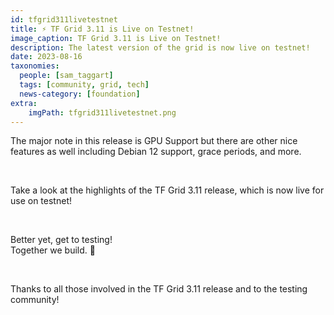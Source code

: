```yaml
---
id: tfgrid311livetestnet
title: ⚡ TF Grid 3.11 is Live on Testnet!
image_caption: TF Grid 3.11 is Live on Testnet!
description: The latest version of the grid is now live on testnet!
date: 2023-08-16
taxonomies:
  people: [sam_taggart]
  tags: [community, grid, tech]
  news-category: [foundation]
extra:
    imgPath: tfgrid311livetestnet.png
---
```


The major note in this release is GPU Support but there are other nice features as well including Debian 12 support, grace periods, and more.

<br/>

Take a look at the highlights of the TF Grid 3.11 release, which is now live for use on testnet!

<br/>

Better yet, get to testing!<br/>
Together we build. 🙏️️️️️️

<br/>

Thanks to all those involved in the TF Grid 3.11 release and to the testing community!